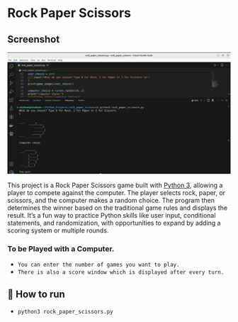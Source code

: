 # Rock Paper Scissors

## Screenshot

![alt text](Screenshot1.png)


This project is a Rock Paper Scissors game built with [Python 3](https://www.python.org/downloads), allowing a player to compete against the computer. The player selects rock, paper, or scissors, and the computer makes a random choice. The program then determines the winner based on the traditional game rules and displays the result. It’s a fun way to practice Python skills like user input, conditional statements, and randomization, with opportunities to expand by adding a scoring system or multiple rounds.


### To be Played with a Computer.

+ `You can enter the number of games you want to play.`
+ `There is also a score window which is displayed after every turn.`

## 🌟 How to run

+ `python3 rock_paper_scissors.py`